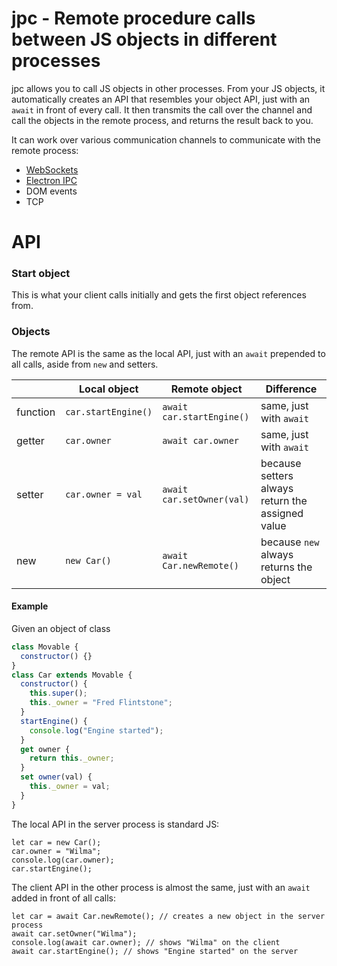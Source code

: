 # jpc - Remote procedure calls between JS objects in different processes

jpc allows you to call JS objects in other processes. From your JS objects, it automatically
creates an API that resembles your object API, just with an `await` in front of every call.
It then transmits the call over the channel and call the objects in the remote process,
and returns the result back to you.

It can work over various communication channels to communicate with the remote process:
* [WebSockets](https://github.com/benbucksch/jpc-ws)
* [Electron IPC](https://github.com/benbucksch/jpc-electron-ipc)
* DOM events
* TCP

# API

### Start object

This is what your client calls initially and gets the first object references from.

### Objects

The remote API is the same as the local API, just with an `await` prepended to all calls, aside from `new` and setters.

|          | Local object        | Remote object             | Difference                                       |
|----------|---------------------|---------------------------|--------------------------------------------------|
| function | `car.startEngine()` | `await car.startEngine()` | same, just with `await`                          |
| getter   | `car.owner`         | `await car.owner`         | same, just with `await`                          |
| setter   | `car.owner = val`   | `await car.setOwner(val)` | because setters always return the assigned value |
| new      | `new Car()`         | `await Car.newRemote()`   | because `new` always returns the object          |

#### Example

Given an object of class
```javascript
class Movable {
  constructor() {}
}
class Car extends Movable {
  constructor() {
    this.super();
    this._owner = "Fred Flintstone";
  }
  startEngine() {
    console.log("Engine started");
  }
  get owner {
    return this._owner;
  }
  set owner(val) {
    this._owner = val;
  }
}
```

The local API in the server process is standard JS:
```
let car = new Car();
car.owner = "Wilma";
console.log(car.owner);
car.startEngine();
```

The client API in the other process is almost the same, just with an `await` added in front of all calls:
```
let car = await Car.newRemote(); // creates a new object in the server process
await car.setOwner("Wilma");
console.log(await car.owner); // shows "Wilma" on the client
await car.startEngine(); // shows "Engine started" on the server
```
